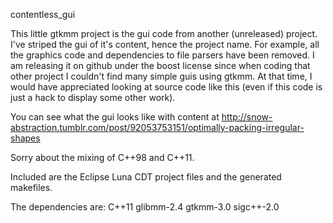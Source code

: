 contentless_gui

This little gtkmm project is the gui code from another (unreleased) project. I've striped the gui of it's content, hence the project name. For example, all the graphics code and dependencies to file parsers have been removed. I am releasing it on github under the boost license since when coding that other project I couldn't find many simple guis using gtkmm. At that time, I would have appreciated looking at source code like this (even if this code is just a hack to display some other work).

You can see what the gui looks like with content at http://snow-abstraction.tumblr.com/post/92053753151/optimally-packing-irregular-shapes

Sorry about the mixing of C++98 and C++11. 

Included are the Eclipse Luna CDT project files and the generated makefiles.

The dependencies are:
C++11
glibmm-2.4
gtkmm-3.0
sigc++-2.0
